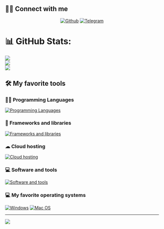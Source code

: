 ## 🙋‍♂️ Connect with me

<p align="center">
    <a href="https://github.com/frontend-tester02">
        <img alt="Github"
             src="https://img.shields.io/badge/GitHub-100000?style=for-the-badge&logo=github&logoColor=white"></a>
    <a href="https://t.me/shohruh_sejong">
        <img alt="Telegram"
             src="https://img.shields.io/badge/Telegram-100000?style=for-the-badge&logo=telegram&logoColor=white"></a>
</p>

# 📊 GitHub Stats:
![](https://github-readme-stats.vercel.app/api?username=frontend-tester02&theme=algolia&hide_border=false&include_all_commits=true&count_private=true)<br/>
![](https://github-readme-streak-stats.herokuapp.com/?user=frontend-tester02&theme=algolia&hide_border=false)<br/>
![](https://github-readme-stats.vercel.app/api/top-langs/?username=frontend-tester02&theme=algolia&hide_border=false&include_all_commits=true&count_private=true&layout=compact)
## 🛠️ My favorite tools


### 👨‍💻 Programming Languages

[![Programming Languages](https://skillicons.dev/icons?i=js,php,ts)](https://skillicons.dev)

### 🧰 Frameworks and libraries

[![Frameworks and libraries](https://skillicons.dev/icons?i=dotnet,react,vite,nextjs,bootstrap,tailwind,jquery)](https://skillicons.dev)


### ☁ Cloud hosting
[![Cloud hosting](https://skillicons.dev/icons?i=vercel,netlify)](https://skillicons.dev)

### 💻 Software and tools
[![Software and tools](https://skillicons.dev/icons?i=git,vscode)](https://skillicons.dev)

### 💻 My favorite operating systems
<p>
    <a href="#"><img alt="Windows"
                     src="https://img.shields.io/badge/Windows-0078D6?style=for-the-badge&logo=windows&logoColor=white"></a>
    <a href="#"><img alt="Mac OS"
                     src="https://img.shields.io/badge/Mac%20OS-5BAFF2?style=for-the-badge&logo=kali&logoColor=white"></a>
    
</p>

---
[![](https://visitcount.itsvg.in/api?id=frontend-tester02&icon=0&color=12)](https://visitcount.itsvg.in)
